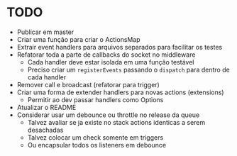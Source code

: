 # TODO

- Publicar em master
- Criar uma função para criar o ActionsMap
- Extrair event handlers para arquivos separados para facilitar os testes
- Refatorar toda a parte de callbacks do socket no middleware
  - Cada handler deve estar isolada em uma função testável
  - Preciso criar um `registerEvents` passando o `dispatch` para
    dentro de cada handler
- Remover call e broadcast (refatorar para trigger)
- Criar uma forma de extender handlers para novas actions (extensions)
  - Permitir ao dev passar handlers como Options
- Atualizar o README
- Considerar usar um debounce ou throttle no release da queue
  - Talvez avaliar se ja existe no stack actions identicas a serem desachadas
  - Talvez colocar um check somente em triggers
  - Ou encapsular todos os listeners em debounce
